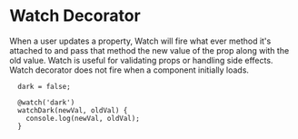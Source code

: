 # Watch Decorator
When a user updates a property, Watch will fire what ever method it's attached to and pass that method the new value of the prop along with the old value. Watch is useful for validating props or handling side effects. Watch decorator does not fire when a component initially loads.

```
  dark = false;

  @watch('dark')
  watchDark(newVal, oldVal) {
    console.log(newVal, oldVal);
  }
```